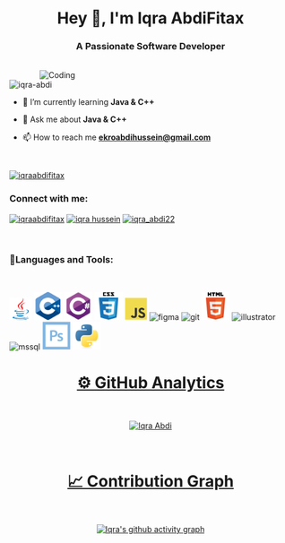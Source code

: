 <h1 align="center">Hey 👋, I'm Iqra AbdiFitax</h1>

<h3 align="center">A Passionate Software Developer</h3>

<br>

<img align="right" alt="Coding" width="450" src="https://media.tenor.com/qJ5evVs-_uUAAAAC/coding.gif">

<p align="left"> <img src="https://komarev.com/ghpvc/?username=iqra-abdi&label=Profile%20views&color=0e75b6&style=flat" alt="iqra-abdi"/> </p>

- 🌱 I’m currently learning **Java & C++**

- 💬 Ask me about **Java & C++**

- 📫 How to reach me **ekroabdihussein@gmail.com**

<br>

<p align="left"> <a href="https://twitter.com/iqraabdifitax" target="blank"><img src="https://img.shields.io/twitter/follow/iqraabdifitax?logo=twitter&style=for-the-badge" alt="iqraabdifitax"/></a> </p>

<h3 align="left">Connect with me:</h3>
<p align="left">
<a href="https://twitter.com/iqraabdifitax" target="blank"><img align="center" src="https://raw.githubusercontent.com/rahuldkjain/github-profile-readme-generator/master/src/images/icons/Social/twitter.svg" alt="iqraabdifitax" height="30" width="40" /></a>
<a href="https://linkedin.com/in/iqra hussein" target="blank"><img align="center" src="https://raw.githubusercontent.com/rahuldkjain/github-profile-readme-generator/master/src/images/icons/Social/linked-in-alt.svg" alt="iqra hussein" height="30" width="40"/></a>
<a href="https://instagram.com/iqra_abdi22" target="blank"><img align="center" src="https://raw.githubusercontent.com/rahuldkjain/github-profile-readme-generator/master/src/images/icons/Social/instagram.svg" alt="iqra_abdi22" height="30" width="40"/></a>
</p>


<br>

<h3 align="left"> 💼Languages and Tools:</h3>
<br />
<p align="left">
 <img src="https://raw.githubusercontent.com/devicons/devicon/master/icons/java/java-original.svg" alt="java" width="40" height="40"/>
 <img src="https://raw.githubusercontent.com/devicons/devicon/master/icons/cplusplus/cplusplus-original.svg" alt="cplusplus" width="50" height="50"/> 
 <img src="https://raw.githubusercontent.com/devicons/devicon/master/icons/csharp/csharp-original.svg" alt="csharp" width="50" height="50"/>  
 <img src="https://raw.githubusercontent.com/devicons/devicon/master/icons/css3/css3-original-wordmark.svg" alt="css3" width="50" height="50"/>
<img src="https://raw.githubusercontent.com/devicons/devicon/master/icons/javascript/javascript-original.svg" alt="javascript" width="40" height="40"/>
<img src="https://www.vectorlogo.zone/logos/figma/figma-icon.svg" alt="figma" width="50" height="50"/>  
 <img src="https://www.vectorlogo.zone/logos/git-scm/git-scm-icon.svg" alt="git" width="50" height="50"/>  
 <img src="https://raw.githubusercontent.com/devicons/devicon/master/icons/html5/html5-original-wordmark.svg" alt="html5" width="50" height="50"/> 
 <img src="https://www.vectorlogo.zone/logos/adobe_illustrator/adobe_illustrator-icon.svg" alt="illustrator" width="50" height="50"/>
 <img src="https://www.svgrepo.com/show/303229/microsoft-sql-server-logo.svg" alt="mssql" width="50" height="50"/> 
 <img src="https://raw.githubusercontent.com/devicons/devicon/master/icons/photoshop/photoshop-line.svg" alt="photoshop" width="50" height="50"/> 
 <img src="https://raw.githubusercontent.com/devicons/devicon/master/icons/python/python-original.svg" alt="python" width="50" height="50"/> </a> <a href="https://www.sketch.com/" target="_blank" rel="noreferrer"> <img 

 <br>
<div align="center">
  
# ⚙️ GitHub Analytics
<br />


<div align="center">
<p><img align="center" src="https://github-readme-streak-stats.herokuapp.com/?user=ArunBohra12&layout=compact&theme=dark" alt="Iqra Abdi "/></p>
</div>

<br />

# 📈 Contribution Graph 
<br />

[![Iqra's github activity graph](https://github-readme-activity-graph.cyclic.app/graph?username=iqra-abdi&bg_color=0d1117&color=616090&line=3b3b3b&point=3e3c3c&area=true&hide_border=true)](https://github.com/IQRA-ABDI)

</div>


